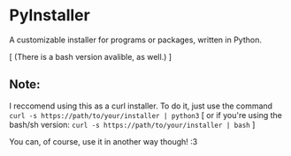 # PyInstaller
A customizable installer for programs or packages, written in Python.

[ (There is a bash version avalible, as well.) ]

## Note:
I reccomend using this as a curl installer. To do it, just use the command
`curl -s https://path/to/your/installer | python3`
[ or if you're using the bash/sh version:
`curl -s https://path/to/your/installer | bash` ]

You can, of course, use it in another way though! :3
